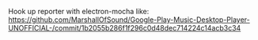 Hook up reporter with electron-mocha like:
https://github.com/MarshallOfSound/Google-Play-Music-Desktop-Player-UNOFFICIAL-/commit/1b2055b286f1f296c0d48dec714224c14acb3c34
